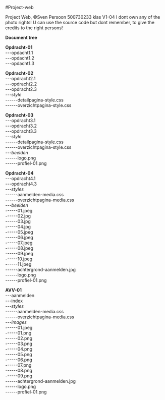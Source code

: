 #Project-web

Project Web,
©Sven Persoon 500730233 klas V1-04
I dont own any of the photo rights!
U can use the source code but dont remember, to give the credits to the right persons!




<strong>Document tree</strong>

<strong>Opdracht-01</strong></br>
---opdacht1.1</br>
---opdacht1.2</br>
---opdacht1.3</br>


<strong>Opdracht-02</strong></br>
---opdracht2.1</br>
---opdracht2.2</br>
---opdracht2.3</br>
---*style*</br>
------detailpagina-style.css</br>
------overzichtpagina-style.css</br>


<strong>Opdracht-03</strong></br>
---opdracht3.1</br>
---opdracht3.2</br>
---opdracht3.3</br>
---*style*</br>
------detailpagina-style.css</br>
------overzichtpagina-style.css</br>
---*beelden*</br>
------logo.png</br>
------profiel-01.png</br>
    
    
<strong>Opdracht-04</strong></br>
---opdracht4.1</br>
---opdracht4.3</br>
---*styles*</br>
------aanmelden-media.css</br>
------overzichtpagina-media.css</br>
---*beelden*</br>
------01.jpeg</br>
------02.jpg</br>
------03.jpg</br>
------04.jpg</br>
------05.jpeg</br>
------06.jpeg</br>
------07.jpeg</br>
------08.jpeg</br>
------09.jpeg</br>
------10.jpeg</br>
------11.jpeg</br>
------achtergrond-aanmelden.jpg</br>
------logo.png</br>
------profiel-01.png</br>


<strong>AVV-01</strong></br>
---aanmelden</br>
---index</br>
---*styles*</br>
------aanmelden-media.css</br>
------overzichtpagina-media.css</br>
---*images*</br>
------01.jpeg</br>
------01.png</br>
------02.png</br>
------03.png</br>
------04.png</br>
------05.png</br>
------06.png</br>
------07.png</br>
------08.png</br>
------09.png</br>
------achtergrond-aanmelden.jpg</br>
------logo.png</br>
------profiel-01.png</br>

    
